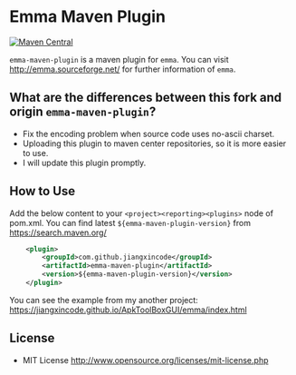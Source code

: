 # Emma Maven Plugin

[![Maven Central](https://maven-badges.herokuapp.com/maven-central/com.github.jiangxincode/emma-maven-plugin/badge.svg)](https://maven-badges.herokuapp.com/maven-central/com.github.jiangxincode/emma-maven-plugin)

`emma-maven-plugin` is a maven plugin for `emma`. You can visit <http://emma.sourceforge.net/> for further information of `emma`.

## What are the differences between this fork and origin `emma-maven-plugin`?

* Fix the encoding problem when source code uses no-ascii charset.
* Uploading this plugin to maven center repositories, so it is more easier to use.
* I will update this plugin promptly.

## How to Use

Add the below content to your `<project><reporting><plugins>` node of pom.xml. You can find latest `${emma-maven-plugin-version}` from <https://search.maven.org/>

```xml
    <plugin>
        <groupId>com.github.jiangxincode</groupId>
        <artifactId>emma-maven-plugin</artifactId>
        <version>${emma-maven-plugin-version}</version>
    </plugin>
```

You can see the example from my another project:
<https://jiangxincode.github.io/ApkToolBoxGUI/emma/index.html>

## License

* MIT License http://www.opensource.org/licenses/mit-license.php